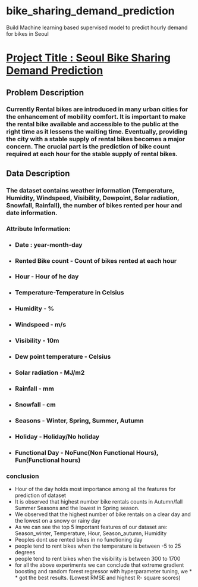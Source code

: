 # bike_sharing_demand_prediction
Build Machine learning based supervised model to predict hourly demand for bikes in Seoul 
# <b><u> Project Title : Seoul Bike Sharing Demand Prediction </u></b>

## <b> Problem Description </b>

### Currently Rental bikes are introduced in many urban cities for the enhancement of mobility comfort. It is important to make the rental bike available and accessible to the public at the right time as it lessens the waiting time. Eventually, providing the city with a stable supply of rental bikes becomes a major concern. The crucial part is the prediction of bike count required at each hour for the stable supply of rental bikes.


## <b> Data Description </b>

### <b> The dataset contains weather information (Temperature, Humidity, Windspeed, Visibility, Dewpoint, Solar radiation, Snowfall, Rainfall), the number of bikes rented per hour and date information.</b>


### <b>Attribute Information: </b>

* ### Date : year-month-day
* ### Rented Bike count - Count of bikes rented at each hour
* ### Hour - Hour of he day
* ### Temperature-Temperature in Celsius
* ### Humidity - %
* ### Windspeed - m/s
* ### Visibility - 10m
* ### Dew point temperature - Celsius
* ### Solar radiation - MJ/m2
* ### Rainfall - mm
* ### Snowfall - cm
* ### Seasons - Winter, Spring, Summer, Autumn
* ### Holiday - Holiday/No holiday
* ### Functional Day - NoFunc(Non Functional Hours), Fun(Functional hours)

### conclusion
* Hour of the day holds most importance among all the features for prediction of dataset
* It is observed that highest number bike rentals counts in Autumn/fall Summer Seasons and the lowest in Spring season.
* We observed that the highest number of bike rentals on a clear day and the lowest on a snowy or rainy day
* As we can see the top 5 important features of our dataset are: Season_winter, Temperature, Hour, Season_autumn, Humidity
* Peoples dont use rented bikes in no functioning day
* people tend to rent bikes when the temperature is between -5 to 25 degrees
* people tend to rent bikes when the visibility is between 300 to 1700
* for all the above experiments we can conclude that extreme gradient boosting and random forest regressor with hyperparameter tuning, we * * got the best results. (Lowest RMSE and highest R- square scores)
